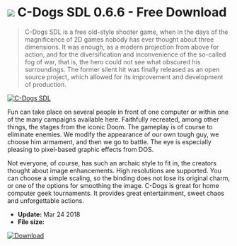 # ![](https://cdn.softexe.net/static/icon/win.gif) C-Dogs SDL 0.6.6 - Free Download

> C-Dogs SDL is a free old-style shooter game, when in the days of the magnificence of 2D games nobody has ever thought about three dimensions. It was enough, as a modern projection from above for action, and for the diversification and inconvenience of the so-called fog of war, that is, the hero could not see what obscured his surroundings. The former silent hit was finally released as an open source project, which allowed for its improvement and development of production.

[![C-Dogs SDL](https://gallery.dpcdn.pl/imgc/Tools/64407/g_-_420x350_1.5_-_x20151223153622_0.jpg)](https://softexe.net/win/games-entertainment/shooters/c-dogs-sdl:pReRf.html)

Fun can take place on several people in front of one computer or within one of the many campaigns available here. Faithfully recreated, among other things, the stages from the iconic Doom. The gameplay is of course to eliminate enemies. We modify the appearance of our own tough guy, we choose him armament, and then we go to battle. The eye is especially pleasing to pixel-based graphic effects from DOS.
 
 
 Not everyone, of course, has such an archaic style to fit in, the creators thought about image enhancements. High resolutions are supported. You can choose a simple scaling, so the binding does not lose its original charm, or one of the options for smoothing the image. C-Dogs is great for home computer geek tournaments. It provides great entertainment, sweet chaos and unforgettable actions.


- **Update:** Mar 24 2018
- **File size:** 

[![Download](https://cdn.softexe.net/static/img/download.png)](https://softexe.net/win/games-entertainment/shooters/c-dogs-sdl:pReRf.html)

